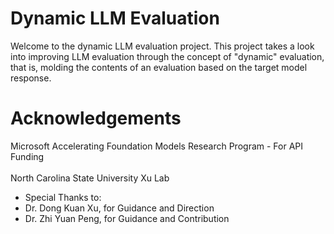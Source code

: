 # Dynamic LLM Evaluation
Welcome to the dynamic LLM evaluation project. This project takes a look into improving LLM evaluation through the concept of "dynamic" evaluation, that is, molding the contents of an evaluation based on the target model response. 

# Acknowledgements
Microsoft Accelerating Foundation Models Research Program - For API Funding <br><br>
North Carolina State University Xu Lab<br>
- Special Thanks to:
- Dr. Dong Kuan Xu, for Guidance and Direction
- Dr. Zhi Yuan Peng, for Guidance and Contribution

